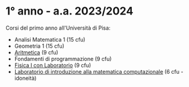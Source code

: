 # 1° anno - a.a. 2023/2024

Corsi del primo anno all'Università di Pisa:
- Analisi Matematica 1 (15 cfu)
- Geometria 1 (15 cfu)
- [Aritmetica](./Aritmetica) (9 cfu)
- Fondamenti di programmazione (9 cfu)
- [Fisica I con Laboratorio](./Fisica%201/) (9 cfu)
- [Laboratorio di introduzione alla matematica computazionale](./Laboratorio%20di%20introduzione%20alla%20matematica%20computazionale/) (6 cfu - idoneità)
